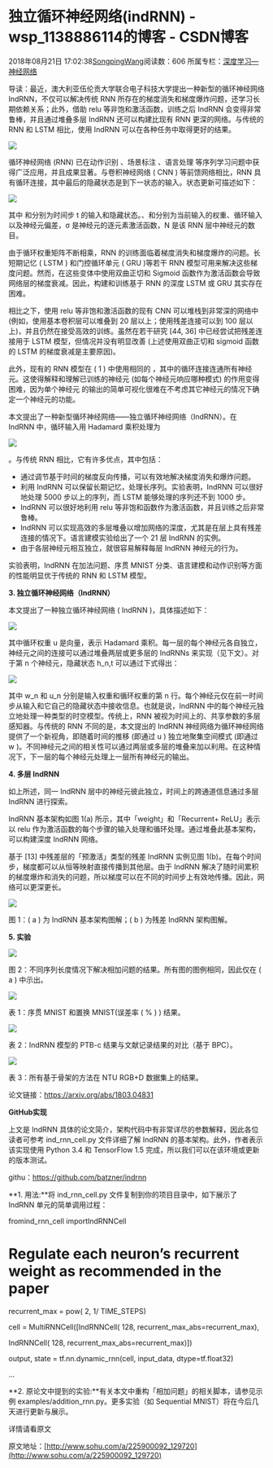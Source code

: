 # 独立循环神经网络(indRNN) - wsp_1138886114的博客 - CSDN博客





2018年08月21日 17:02:38[SongpingWang](https://me.csdn.net/wsp_1138886114)阅读数：606
所属专栏：[深度学习—神经网络](https://blog.csdn.net/column/details/27368.html)









导读：最近，澳大利亚伍伦贡大学联合电子科技大学提出一种新型的循环神经网络 IndRNN，不仅可以解决传统 RNN 所存在的梯度消失和梯度爆炸问题，还学习长期依赖关系；此外，借助 relu 等非饱和激活函数，训练之后 IndRNN 会变得非常鲁棒，并且通过堆叠多层 IndRNN 还可以构建比现有 RNN 更深的网络。与传统的 RNN 和 LSTM 相比，使用 IndRNN 可以在各种任务中取得更好的结果。

![](http://5b0988e595225.cdn.sohucs.com/images/20180322/5f47a6aacdf246c2becc5b838182ebe0.jpeg)

循环神经网络 (RNN) 已在动作识别 、场景标注 、语言处理 等序列学习问题中获得广泛应用，并且成果显著。与卷积神经网络 ( CNN ) 等前馈网络相比，RNN 具有循环连接，其中最后的隐藏状态是到下一状态的输入。状态更新可描述如下：

![](http://5b0988e595225.cdn.sohucs.com/images/20180322/e55d1b789dc745d8a0a4a83ad9839d54.png)

其中 和分别为时间步 t 的输入和隐藏状态。、和分别为当前输入的权重、循环输入以及神经元偏差，σ 是神经元的逐元素激活函数，N 是该 RNN 层中神经元的数目。

由于循环权重矩阵不断相乘，RNN 的训练面临着梯度消失和梯度爆炸的问题。长短期记忆 ( LSTM ) 和门控循环单元 ( GRU )等若干 RNN 模型可用来解决这些梯度问题。然而，在这些变体中使用双曲正切和 Sigmoid 函数作为激活函数会导致网络层的梯度衰减。因此，构建和训练基于 RNN 的深度 LSTM 或 GRU 其实存在困难。

相比之下，使用 relu 等非饱和激活函数的现有 CNN 可以堆栈到非常深的网络中 (例如，使用基本卷积层可以堆叠到 20 层以上；使用残差连接可以到 100 层以上)，并且仍然在接受高效的训练。虽然在若干研究 [44, 36] 中已经尝试把残差连接用于 LSTM 模型，但情况并没有明显改善 (上述使用双曲正切和 sigmoid 函数的 LSTM 的梯度衰减是主要原因)。

此外，现有的 RNN 模型在 ( 1 ) 中使用相同的 ，其中的循环连接连通所有神经元。这使得解释和理解已训练的神经元 (如每个神经元响应哪种模式) 的作用变得困难，因为单个神经元 的输出的简单可视化很难在不考虑其它神经元的情况下确定一个神经元的功能。

本文提出了一种新型循环神经网络——独立循环神经网络（IndRNN）。在 IndRNN 中，循环输入用 Hadamard 乘积处理为

![](http://5b0988e595225.cdn.sohucs.com/images/20180322/89431f03eba2431d9fbfff990b10cf53.png)

。与传统 RNN 相比，它有许多优点，其中包括：
- 通过调节基于时间的梯度反向传播，可以有效地解决梯度消失和爆炸问题。
- 利用 IndRNN 可以保留长期记忆，处理长序列。实验表明，IndRNN 可以很好地处理 5000 步以上的序列，而 LSTM 能够处理的序列还不到 1000 步。
- IndRNN 可以很好地利用 relu 等非饱和函数作为激活函数，并且训练之后非常鲁棒。
- IndRNN 可以实现高效的多层堆叠以增加网络的深度，尤其是在层上具有残差连接的情况下。语言建模实验给出了一个 21 层 IndRNN 的实例。
- 由于各层神经元相互独立，就很容易解释每层 IndRNN 神经元的行为。

实验表明，IndRNN 在加法问题、序贯 MNIST 分类、语言建模和动作识别等方面的性能明显优于传统的 RNN 和 LSTM 模型。

**3. 独立循环神经网络（IndRNN）**

本文提出了一种独立循环神经网络 ( IndRNN )，具体描述如下：

![](http://5b0988e595225.cdn.sohucs.com/images/20180322/0b938231ab914f1c9ba630c2d267bad1.png)

其中循环权重 u 是向量，表示 Hadamard 乘积。每一层的每个神经元各自独立，神经元之间的连接可以通过堆叠两层或更多层的 IndRNNs 来实现（见下文）。对于第 n 个神经元，隐藏状态 h_n,t 可以通过下式得出：

![](http://5b0988e595225.cdn.sohucs.com/images/20180322/4edcd03dd13348abb09f72a7b9a0d29b.png)

其中 w_n 和 u_n 分别是输入权重和循环权重的第 n 行。每个神经元仅在前一时间步从输入和它自己的隐藏状态中接收信息。也就是说，IndRNN 中的每个神经元独立地处理一种类型的时空模型。传统上，RNN 被视为时间上的、共享参数的多层感知器。与传统的 RNN 不同的是，本文提出的 IndRNN 神经网络为循环神经网络提供了一个新视角，即随着时间的推移 (即通过 u ) 独立地聚集空间模式 (即通过 w )。不同神经元之间的相关性可以通过两层或多层的堆叠来加以利用。在这种情况下，下一层的每个神经元处理上一层所有神经元的输出。

**4. 多层 IndRNN**

如上所述，同一 IndRNN 层中的神经元彼此独立，时间上的跨通道信息通过多层 IndRNN 进行探索。

IndRNN 基本架构如图 1(a) 所示，其中「weight」和「Recurrent+ ReLU」表示以 relu 作为激活函数的每个步骤的输入处理和循环处理。通过堆叠此基本架构，可以构建深度 IndRNN 网络。

基于 [13] 中残差层的「预激活」类型的残差 IndRNN 实例见图 1(b)。在每个时间步，梯度都可以从恒等映射直接传播到其他层。由于 IndRNN 解决了随时间累积的梯度爆炸和消失的问题，所以梯度可以在不同的时间步上有效地传播。因此，网络可以更深更长。

![](http://5b0988e595225.cdn.sohucs.com/images/20180322/5836ab28649646c98e0977a7d33501b3.jpeg)

图 1：( a ) 为 IndRNN 基本架构图解；( b ) 为残差 IndRNN 架构图解。

**5. 实验**

![](http://5b0988e595225.cdn.sohucs.com/images/20180322/04bc8d809c354415a8b4e871aa1938d0.jpeg)



图 2：不同序列长度情况下解决相加问题的结果。所有图的图例相同，因此仅在 ( a ) 中示出。

![](http://5b0988e595225.cdn.sohucs.com/images/20180322/7a86ab617d73487ea110cb5a478b352e.jpeg)

表 1：序贯 MNIST 和置换 MNIST(误差率 ( % ) ) 结果。

![](http://5b0988e595225.cdn.sohucs.com/images/20180322/39c3106c2c7f4209a01bc2aa5cc30963.jpeg)

表 2：IndRNN 模型的 PTB-c 结果与文献记录结果的对比（基于 BPC）。

![](http://5b0988e595225.cdn.sohucs.com/images/20180322/beb3aba458ae4fe39335141fe91bcbbf.jpeg)

表 3：所有基于骨架的方法在 NTU RGB+D 数据集上的结果。

论文链接：https://arxiv.org/abs/1803.04831

**GitHub实现**

上文是 IndRNN 具体的论文简介，架构代码中有非常详尽的参数解释，因此各位读者可参考 ind_rnn_cell.py 文件详细了解 IndRNN 的基本架构。此外，作者表示该实现使用 Python 3.4 和 TensorFlow 1.5 完成，所以我们可以在该环境或更新的版本测试。

githu：https://github.com/batzner/indrnn

**1. 用法:**将 ind_rnn_cell.py 文件复制到你的项目目录中，如下展示了 IndRNN 单元的简单调用过程：

fromind_rnn_cell importIndRNNCell 

# Regulate each neuron’s recurrent weight as recommended in the paper

recurrent_max = pow( 2, 1/ TIME_STEPS) 

cell = MultiRNNCell([IndRNNCell( 128, recurrent_max_abs=recurrent_max), 

IndRNNCell( 128, recurrent_max_abs=recurrent_max)]) 

output, state = tf.nn.dynamic_rnn(cell, input_data, dtype=tf.float32) 

… 



**2. 原论文中提到的实验:**有关本文中重构「相加问题」的相关脚本，请参见示例 examples/addition_rnn.py。更多实验（如 Sequential MNIST）将在今后几天进行更新与展示。 

详情请看原文 

原文地址：[http://www.sohu.com/a/225900092_129720](http://www.sohu.com/a/225900092_129720)



